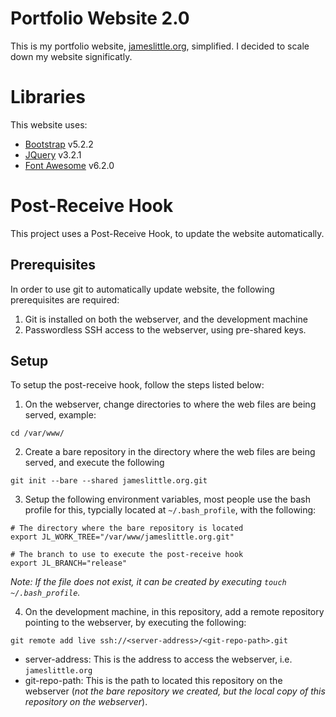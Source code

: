 # Portfolio Website 2.0

This is my portfolio website, [jameslittle.org](https://jameslittle.org), simplified. I decided to scale down my website significatly.


# Libraries
This website uses:

* [Bootstrap](https://getbootstrap.com/) v5.2.2
* [JQuery](https://jquery.com/) v3.2.1
* [Font Awesome](https://fontawesome.com/) v6.2.0

# Post-Receive Hook

This project uses a Post-Receive Hook, to update the website automatically.

## Prerequisites
In order to use git to automatically update website, the following prerequisites are required:
1. Git is installed on both the webserver, and the development machine
2. Passwordless SSH access to the webserver, using pre-shared keys.

## Setup
To setup the post-receive hook, follow the steps listed below:

1. On the webserver, change directories to where the web files are being served, example:
```
cd /var/www/
```

2. Create a bare repository in the directory where the web files are being served, and execute the following

```
git init --bare --shared jameslittle.org.git
```

3. Setup the following environment variables, most people use the bash profile for this, typcially located at `~/.bash_profile`, with the following:

```
# The directory where the bare repository is located
export JL_WORK_TREE="/var/www/jameslittle.org.git" 

# The branch to use to execute the post-receive hook
export JL_BRANCH="release"
```

*Note: If the file does not exist, it can be created by executing `touch ~/.bash_profile`.*

4. On the development machine, in this repository, add a remote repository pointing to the webserver, by executing the following:
```
git remote add live ssh://<server-address>/<git-repo-path>.git
```
* server-address: This is the address to access the webserver, i.e. `jameslittle.org`
* git-repo-path: This is the path to located this repository on the webserver (*not the bare repository we created, but the local copy of this repository on the webserver*).
